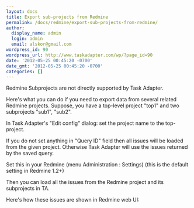 ```yaml
---
layout: docs
title: Export sub-projects from Redmine
permalink: /docs/redmine/export-sub-projects-from-redmine/
author:
  display_name: admin
  login: admin
  email: alskor@gmail.com
wordpress_id: 90
wordpress_url: http://www.taskadapter.com/wp/?page_id=90
date: '2012-05-25 00:45:20 -0700'
date_gmt: '2012-05-25 00:45:20 -0700'
categories: []
---
```


Redmine Subprojects are not directly supported by Task Adapter.

<p>Here's what you can do if you need to export data from several related Redmine projects. Suppose, you have a top-level project "top1" and two subprojects "sub1", "sub2".</p>
<p>In Task Adapter's "Edit config" dialog: set the project name to the top-project.</p>
<div>If you do not set anything in "Query ID" field then all issues will be loaded from the given project. Otherwise Task Adapter will use the issues returned by the saved query.</div>
<p>Set this in your Redmine (menu Administration : Settings) (this is the default setting in Redmine 1.2+)</p>
<div><img src="http://www.taskadapter.com/wp-content/uploads/2012/05/redmine_admin_show_issues_subprojects.png" alt="" /></div>

<div>Then you can load all the issues from the Redmine project and its subprojects in TA.</div>
<p>Here's how these issues are shown in Redmine web UI:</p>
<p><img src="http://www.taskadapter.com/wp-content/uploads/2012/05/redmine_webui_issues_in_subprojects.png" alt=""/></p>
